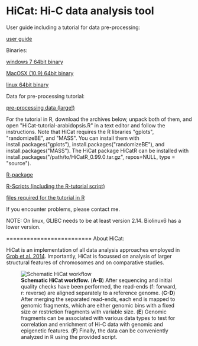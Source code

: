 HiCat: Hi-C data analysis tool
=========================

User guide including a tutorial for data pre-processing:

<a class="reference external" href="https://github.com/MWSchmid/HiCat/blob/master/userGuide.pdf?raw=true">user guide</a>

Binaries:

<a class="reference external" href="https://github.com/MWSchmid/HiCat/blob/master/windows_64bit.zip?raw=true">windows 7 64bit binary</a>

<a class="reference external" href="https://github.com/MWSchmid/HiCat/blob/master/mac64bit.zip?raw=true">MacOSX (10.9) 64bit binary</a>

<a class="reference external" href="https://github.com/MWSchmid/HiCat/blob/master/linux_64bit.zip?raw=true">linux 64bit binary</a>

Data for pre-processing tutorial:

<a class="reference external" href="http://www.botinst.uzh.ch/static/HiCat/At_pre-process_tutorial.zip">pre-processing data (large!)</a>

For the tutorial in R, download the archives below, unpack both of them, and open "HiCat-tutorial-arabidopsis.R" in a text editor and follow the instructions. Note that HiCat requires the R libraries "gplots", "randomizeBE", and "MASS". You can install them with install.packages("gplots"), install.packages("randomizeBE"), and install.packages("MASS"). The HiCat package HiCatR can be installed with install.packages("/path/to/HiCatR_0.99.0.tar.gz", repos=NULL, type = "source").

<a class="reference external" href="https://github.com/MWSchmid/HiCat/blob/master/HiCatR_0.99.0.tar.gz?raw=true">R-package</a>

<a class="reference external" href="https://github.com/MWSchmid/HiCat/blob/master/Rscripts.zip?raw=true">R-Scripts (including the R-tutorial script)</a>

<a class="reference external" href="https://github.com/MWSchmid/HiCat/blob/master/At_tutorial_files.zip?raw=true">files required for the tutorial in R</a>

If you encounter problems, please contact me.

NOTE: On linux, GLIBC needs to be at least version 2.14. Biolinux6 has a lower version.

=========================
About HiCat:

HiCat is an implementation of all data analysis approaches employed in <a class="reference external" href="http://www.sciencedirect.com/science/article/pii/S1097276514006029">Grob et al. 2014</a>.
Importantly, HiCat is focussed on analysis of larger structural features of chromosomes and on comparative studies. 



<figure>
  <img src="https://raw.githubusercontent.com/MWSchmid/HiCat/master/figure1.png" alt="Schematic HiCat workflow">
  <figcaption>
  <strong>Schematic HiCat workflow.</strong>
(<strong>A-B</strong>) After sequencing and initial quality checks have been performed, the read-ends (f: forward, r: reverse) are aligned separately to a reference genome. (<strong>C-D</strong>) After  merging the separated read-ends, each end is mapped to genomic fragments, which are either genomic bins with a fixed size or restriction fragments with variable size. (<strong>E</strong>) Genomic fragments can be associated with various data types to test for correlation and enrichment of Hi-C data with genomic and epigenetic features. (<strong>F</strong>) Finally, the data can be conveniently analyzed in R using the provided script.
  </figcaption>
</figure>

